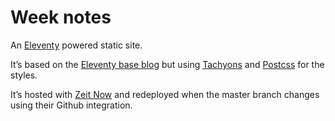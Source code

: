 # Week notes

An [Eleventy] powered static site.

It’s based on the [Eleventy base blog] but using [Tachyons] and [Postcss] for the styles. 

It’s hosted with [Zeit Now] and redeployed when the master branch changes using their Github integration.



[Eleventy]: https://www.11ty.io
[Eleventy base blog]: https://github.com/11ty/eleventy-base-blog
[Tachyons]: http://tachyons.io/
[Postcss]: https://postcss.org
[Zeit Now]: https://zeit.co/now
